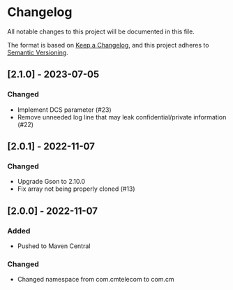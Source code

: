 # Changelog

All notable changes to this project will be documented in this file.

The format is based on [Keep a Changelog](https://keepachangelog.com/en/1.0.0/),
and this project adheres to [Semantic Versioning](https://semver.org/spec/v2.0.0.html).

## [2.1.0] - 2023-07-05
### Changed
- Implement DCS parameter (#23)
- Remove unneeded log line that may leak confidential/private information (#22)

## [2.0.1] - 2022-11-07
### Changed
- Upgrade Gson to 2.10.0
- Fix array not being properly cloned (#13)
  
## [2.0.0] - 2022-11-07
### Added
- Pushed to Maven Central
### Changed
- Changed namespace from com.cmtelecom to com.cm